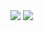 <div align="left" display="inline-block">
    <img src="https://github.com/volodiq/volodiq/assets/75444126/cce0d12d-a05d-4a3e-ba09-af4d034ec8ff"/>
    <img src="https://github.com/volodiq/volodiq/assets/75444126/cd2d42fe-4745-4dee-be59-d87a1d562b1f"/>

</div>

